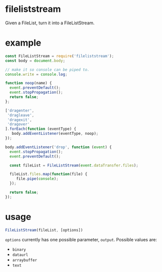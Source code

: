 # fileliststream

Given a FileList, turn it into a FileListStream.

# example
```js
const FileListStream = require('fileliststream');
const body = document.body;

// make it so console can be piped to.
console.write = console.log;

function noop(name) {
  event.preventDefault();
  event.stopPropagation();
  return false;
};

['dragenter',
 'dragleave',
 'dragexit',
 'dragover'
].forEach(function (eventType) {
   body.addEventListener(eventType, noop);
});

body.addEventListener('drop', function (event) {
  event.stopPropagation();
  event.preventDefault();

  const fileList = FileListStream(event.dataTransfer.files);

  fileList.files.map(function(file) {
     file.pipe(console);
  });

  return false;
});
```

# usage

```js
FileListStream(fileList, [options])
```

`options` currently has one possible parameter, `output`. Possible values are:

* `binary` <default>
* `dataurl`
* `arraybuffer`
* `text`
